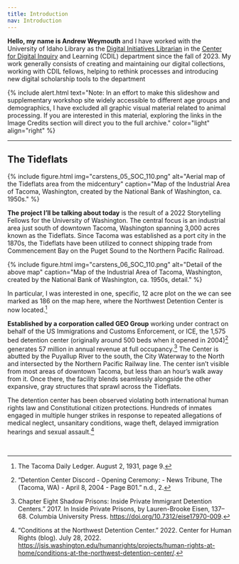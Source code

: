 ```yaml
---
title: Introduction
nav: Introduction
---
```


**Hello, my name is Andrew Weymouth** and I have worked with the University of Idaho Library as the [Digital Initiatives Librarian](https://www.lib.uidaho.edu/about/people/aweymouth.html) in the [Center for Digital Inquiry](https://cdil.lib.uidaho.edu/) and Learning (CDIL) department since the fall of 2023. My work generally consists of creating and maintaining our digital collections, working with CDIL fellows, helping to rethink processes and introducing new digital scholarship tools to the department

{% include alert.html text="Note: In an effort to make this slideshow and supplementary workshop site widely accessible to different age groups and demographics, I have excluded all graphic visual material related to animal processing. If you are interested in this material, exploring the links in the Image Credits section will direct you to the full archive." color="light" align="right" %}

-------------

## The Tideflats

{% include figure.html img="carstens_05_SOC_110.png" alt="Aerial map of the Tideflats area from the midcentury" caption="Map of the Industrial Area of Tacoma, Washington, created by the National Bank of Washington, ca. 1950s." %}

**The project I’ll be talking about today** is the result of a 2022 Storytelling Fellows for the University of Washington. The central focus is an industrial area just south of downtown Tacoma, Washington spanning 3,000 acres known as the Tideflats. Since Tacoma was established as a port city in the 1870s, the Tideflats have been utilized to connect shipping trade from Commencement Bay on the Puget Sound to the Northern Pacific Railroad. 

{% include figure.html img="carstens_06_SOC_110.png" alt="Detail of the above map" caption="Map of the Industrial Area of Tacoma, Washington, created by the National Bank of Washington, ca. 1950s, detail." %}

In particular, I was interested in one, specific, 12 acre plot on the we can see marked as 186 on the map here, where the Northwest Detention Center is now located.[^1]

**Established by a corporation called GEO Group** working under contract on behalf of the US Immigrations and Customs Enforcement, or ICE, the 1,575 bed detention center (originally around 500 beds when it opened in 2004)[^2] generates 57 million in annual revenue at full occupancy.[^3] The Center is abutted by the Puyallup River to the south, the City Waterway to the North and intersected by the Northern Pacific Railway line. The center isn’t visible from most areas of downtown Tacoma, but less than an hour’s walk away from it. Once there, the facility blends seamlessly alongside the other expansive, gray structures that sprawl across the Tideflats.

The detention center has been observed violating both international human rights law and Constitutional citizen protections. Hundreds of inmates engaged in multiple hunger strikes in response to repeated allegations of medical neglect, unsanitary conditions, wage theft, delayed immigration hearings and sexual assault.[^4]

<br>

[^1]: The Tacoma Daily Ledger. August 2, 1931, page 9.
[^2]: “Detention Center Discord - Opening Ceremony: - News Tribune, The (Tacoma, WA) - April 8, 2004 - Page B01.” n.d., 2.
[^3]: Chapter Eight Shadow Prisons: Inside Private Immigrant Detention Centers.” 2017. In Inside Private Prisons, by Lauren-Brooke Eisen, 137–68. Columbia University Press. https://doi.org/10.7312/eise17970-009.
[^4]:  “Conditions at the Northwest Detention Center.” 2022. Center for Human Rights (blog). July 28, 2022. https://jsis.washington.edu/humanrights/projects/human-rights-at-home/conditions-at-the-northwest-detention-center/.